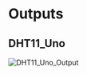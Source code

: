 # Outputs
## DHT11_Uno
![DHT11_Uno_Output](https://user-images.githubusercontent.com/61982410/188191008-1fe35f0a-0358-4c63-8d51-e3d60c588ca3.png)
